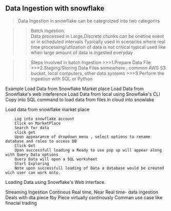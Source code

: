 ## Data Ingestion with snowflake 

>Data Ingestion in snowflake can be categroized into two categorirs 

>>Batch Ingestion.   
            Data processed in Large,Discrete chunks 
            can be onetine event or in scheduled intervals 
            Typically used in scenarios where real time processing/utlization of data is not critical 
            typical used like  when large amount of data is ingested everyday  
    
>>Steps Involved in batch Ingestion
        >>>1.Prepare Data File
        >>>2.Staging/Storing Data Files somewhere , common AWS S3 bucket, local computers, other data systems
        >>>3.Perform the ingestion with SQL or Python
        
  Example 
      Load Data from Snowflake Market place
      Load Data from Snowflake's web inteference
      Load Data from local using Snowflake's CLI
      Copy into SQL command to load data from files in cloud into snowlake


Load data from snowflake market place 

        Log into snowflake account
        Click on MarketPlace 
        Search for data
        click get
        Upon appearance of dropdown menu , select options to rename database and roles to access DB
        Click Get
        Upon successfull loading a Ready to use pop up will appear along with Query Data options
        Query Data will open a SQL worksheet 
        Start Exploring 
        Note upon successfull loading of Data a database would be created  wich user can work onto.
        
Loading Data using Snowflake's Web interface.










Streaming Ingestion
    Continous Real time, Near Real time- data ingestion
    Deals with dta piece fby Piece virtually continously
    Comman use case  like finacial trading
    
